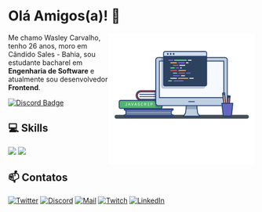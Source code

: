 # Olá Amigos(a)! 👋

<img align="right" src="image.png" width="300"/> 

Me chamo Wasley Carvalho, tenho 26 anos, moro em Cândido Sales - Bahia, sou estudante bacharel em **Engenharia de Software** e atualmente sou desenvolvedor **Frontend**.

[![Discord Badge](https://img.shields.io/badge/Acesse%20minha%20comunidade%20no%20Discord-7289da?style=for-the-badge&logo=discord&logoColor=white&link=https://discord.gg/JPS2bY6GVy)](https://discord.gg/7jvaNGEN6a)

## 💻 Skills

<div>
  <img src="https://skillicons.dev/icons?i=html,css,js,ts,vue,tailwind,figma" />
  <img src="https://skillicons.dev/icons?i=cs,dotnet,mysql,git,github,vite,linux" />
</div>

## 📫 Contatos
[![Twitter](https://img.shields.io/badge/Twitter-black?style=flat-square&logo=twitter)](https://twitter.com/wasleyfps)
[![Discord](https://img.shields.io/badge/Discord-black?style=flat-square&logo=discord)](https://discordapp.com/users/305756890954989568)
[![Mail](https://img.shields.io/badge/Mail-black?style=flat-square&logo=gmail)](mailto://wasleyoliveiradecarvalho@gmail.com)
[![Twitch](https://img.shields.io/badge/Twitch-black?style=flat-square&logo=twitch&logoColor=9146FF)](https://www.twitch.tv/wasleyfps)
[![LinkedIn](https://img.shields.io/badge/LinkedIn-black?style=flat-square&logo=linkedIn&logoColor=0073B1)](https://linkedin.com/in/wasleyfps)
